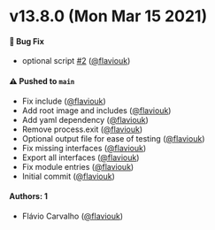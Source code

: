 # v13.8.0 (Mon Mar 15 2021)

#### 🐛 Bug Fix

- optional script [#2](https://github.com/flaviouk/gitlab-ts/pull/2) ([@flaviouk](https://github.com/flaviouk))

#### ⚠️ Pushed to `main`

- Fix include ([@flaviouk](https://github.com/flaviouk))
- Add root image and includes ([@flaviouk](https://github.com/flaviouk))
- Add yaml dependency ([@flaviouk](https://github.com/flaviouk))
- Remove process.exit ([@flaviouk](https://github.com/flaviouk))
- Optional output file for ease of testing ([@flaviouk](https://github.com/flaviouk))
- Fix missing interfaces ([@flaviouk](https://github.com/flaviouk))
- Export all interfaces ([@flaviouk](https://github.com/flaviouk))
- Fix module entries ([@flaviouk](https://github.com/flaviouk))
- Initial commit ([@flaviouk](https://github.com/flaviouk))

#### Authors: 1

- Flávio Carvalho ([@flaviouk](https://github.com/flaviouk))
